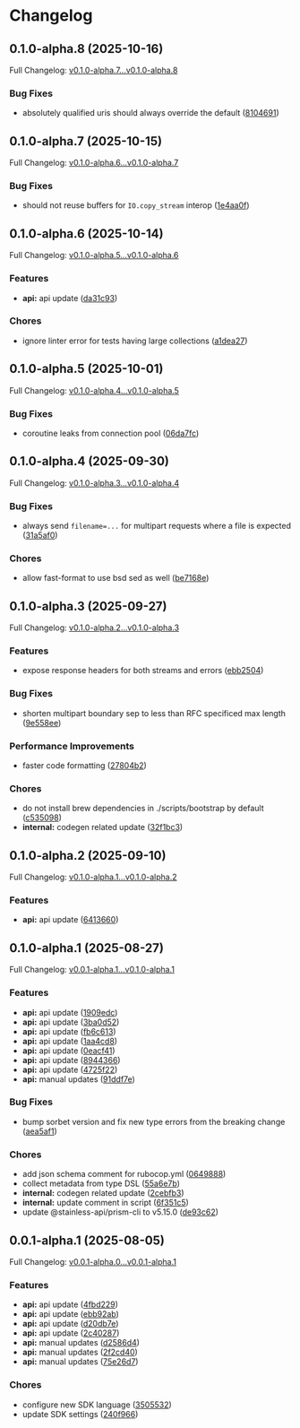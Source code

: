 # Changelog

## 0.1.0-alpha.8 (2025-10-16)

Full Changelog: [v0.1.0-alpha.7...v0.1.0-alpha.8](https://github.com/dataleonlabs/dataleon-ruby/compare/v0.1.0-alpha.7...v0.1.0-alpha.8)

### Bug Fixes

* absolutely qualified uris should always override the default ([8104691](https://github.com/dataleonlabs/dataleon-ruby/commit/810469171a273400a933fa153e0e5d2ee51ef366))

## 0.1.0-alpha.7 (2025-10-15)

Full Changelog: [v0.1.0-alpha.6...v0.1.0-alpha.7](https://github.com/dataleonlabs/dataleon-ruby/compare/v0.1.0-alpha.6...v0.1.0-alpha.7)

### Bug Fixes

* should not reuse buffers for `IO.copy_stream` interop ([1e4aa0f](https://github.com/dataleonlabs/dataleon-ruby/commit/1e4aa0fd0451c10ee19d39b0e8c09c3e3a6011c0))

## 0.1.0-alpha.6 (2025-10-14)

Full Changelog: [v0.1.0-alpha.5...v0.1.0-alpha.6](https://github.com/dataleonlabs/dataleon-ruby/compare/v0.1.0-alpha.5...v0.1.0-alpha.6)

### Features

* **api:** api update ([da31c93](https://github.com/dataleonlabs/dataleon-ruby/commit/da31c9384bef750d7d616374de3317612e3bc5fc))


### Chores

* ignore linter error for tests having large collections ([a1dea27](https://github.com/dataleonlabs/dataleon-ruby/commit/a1dea27cf8d7dfa861fad0efd4b67535b9c1b361))

## 0.1.0-alpha.5 (2025-10-01)

Full Changelog: [v0.1.0-alpha.4...v0.1.0-alpha.5](https://github.com/dataleonlabs/dataleon-ruby/compare/v0.1.0-alpha.4...v0.1.0-alpha.5)

### Bug Fixes

* coroutine leaks from connection pool ([06da7fc](https://github.com/dataleonlabs/dataleon-ruby/commit/06da7fcb30b16624046a39e01933adf66305830e))

## 0.1.0-alpha.4 (2025-09-30)

Full Changelog: [v0.1.0-alpha.3...v0.1.0-alpha.4](https://github.com/dataleonlabs/dataleon-ruby/compare/v0.1.0-alpha.3...v0.1.0-alpha.4)

### Bug Fixes

* always send `filename=...` for multipart requests where a file is expected ([31a5af0](https://github.com/dataleonlabs/dataleon-ruby/commit/31a5af0186e3d03adbfae5d66485923171db9029))


### Chores

* allow fast-format to use bsd sed as well ([be7168e](https://github.com/dataleonlabs/dataleon-ruby/commit/be7168e38a0b8f4acb0833bda45cf98083824890))

## 0.1.0-alpha.3 (2025-09-27)

Full Changelog: [v0.1.0-alpha.2...v0.1.0-alpha.3](https://github.com/dataleonlabs/dataleon-ruby/compare/v0.1.0-alpha.2...v0.1.0-alpha.3)

### Features

* expose response headers for both streams and errors ([ebb2504](https://github.com/dataleonlabs/dataleon-ruby/commit/ebb2504fa38612b5190c63cac4d6e60e66bcddbe))


### Bug Fixes

* shorten multipart boundary sep to less than RFC specificed max length ([9e558ee](https://github.com/dataleonlabs/dataleon-ruby/commit/9e558ee95b15722045ce4a262ee3f2e5f73bc3c0))


### Performance Improvements

* faster code formatting ([27804b2](https://github.com/dataleonlabs/dataleon-ruby/commit/27804b27cd7a0c1a59944c5b2f013c036c7e94eb))


### Chores

* do not install brew dependencies in ./scripts/bootstrap by default ([c535098](https://github.com/dataleonlabs/dataleon-ruby/commit/c5350986f63181050f11ed546727b8a0d819585a))
* **internal:** codegen related update ([32f1bc3](https://github.com/dataleonlabs/dataleon-ruby/commit/32f1bc3178d0a146dbb0cea870bc94c9e7c7d919))

## 0.1.0-alpha.2 (2025-09-10)

Full Changelog: [v0.1.0-alpha.1...v0.1.0-alpha.2](https://github.com/dataleonlabs/dataleon-ruby/compare/v0.1.0-alpha.1...v0.1.0-alpha.2)

### Features

* **api:** api update ([6413660](https://github.com/dataleonlabs/dataleon-ruby/commit/641366028b90c0982a2ab33de4ead0ac80d99658))

## 0.1.0-alpha.1 (2025-08-27)

Full Changelog: [v0.0.1-alpha.1...v0.1.0-alpha.1](https://github.com/dataleonlabs/dataleon-ruby/compare/v0.0.1-alpha.1...v0.1.0-alpha.1)

### Features

* **api:** api update ([1909edc](https://github.com/dataleonlabs/dataleon-ruby/commit/1909edce91c6e37fecf0310e2a81672589bcd2dd))
* **api:** api update ([3ba0d52](https://github.com/dataleonlabs/dataleon-ruby/commit/3ba0d52cd5938dbd6b5193274e343602a3c06c50))
* **api:** api update ([fb6c613](https://github.com/dataleonlabs/dataleon-ruby/commit/fb6c61357e5fb4f8733a30f88611ed304b2e62f2))
* **api:** api update ([1aa4cd8](https://github.com/dataleonlabs/dataleon-ruby/commit/1aa4cd81d6e010d4604f7d65af3acff2724f6a78))
* **api:** api update ([0eacf41](https://github.com/dataleonlabs/dataleon-ruby/commit/0eacf412b108aef5b3c41472a3000daab150aab7))
* **api:** api update ([8944366](https://github.com/dataleonlabs/dataleon-ruby/commit/8944366fca978b8a616bb2fb187ef486890f513f))
* **api:** api update ([4725f22](https://github.com/dataleonlabs/dataleon-ruby/commit/4725f2275092fb357b370758d5476f9256b8645f))
* **api:** manual updates ([91ddf7e](https://github.com/dataleonlabs/dataleon-ruby/commit/91ddf7e0118b9c83d25f94c9352eb6c8dfbd3f2c))


### Bug Fixes

* bump sorbet version and fix new type errors from the breaking change ([aea5af1](https://github.com/dataleonlabs/dataleon-ruby/commit/aea5af14130f20f6bc007a1a1acb9e24a27064a9))


### Chores

* add json schema comment for rubocop.yml ([0649888](https://github.com/dataleonlabs/dataleon-ruby/commit/0649888bfbfa22db769a5334c4807633eea1cee3))
* collect metadata from type DSL ([55a6e7b](https://github.com/dataleonlabs/dataleon-ruby/commit/55a6e7b6d0b88f8099dbad479f0b40f90f9382a4))
* **internal:** codegen related update ([2cebfb3](https://github.com/dataleonlabs/dataleon-ruby/commit/2cebfb3b79566f5be976dd041c68a49cfbc9e24f))
* **internal:** update comment in script ([6f351c5](https://github.com/dataleonlabs/dataleon-ruby/commit/6f351c59c5ee7055b8f7151e032309c20d5e6b61))
* update @stainless-api/prism-cli to v5.15.0 ([de93c62](https://github.com/dataleonlabs/dataleon-ruby/commit/de93c6281e8ebe1ead9a1705017e11c7b46a4358))

## 0.0.1-alpha.1 (2025-08-05)

Full Changelog: [v0.0.1-alpha.0...v0.0.1-alpha.1](https://github.com/dataleonlabs/dataleon-ruby/compare/v0.0.1-alpha.0...v0.0.1-alpha.1)

### Features

* **api:** api update ([4fbd229](https://github.com/dataleonlabs/dataleon-ruby/commit/4fbd229218ff4ac84ef6b2a106d7418dcaad70f1))
* **api:** api update ([ebb92ab](https://github.com/dataleonlabs/dataleon-ruby/commit/ebb92ab84e34679223ac735fdac5282da39ba5a0))
* **api:** api update ([d20db7e](https://github.com/dataleonlabs/dataleon-ruby/commit/d20db7e939a6163e88ab056c04f1a38a65e11cff))
* **api:** api update ([2c40287](https://github.com/dataleonlabs/dataleon-ruby/commit/2c40287e148b21848d78834ddde5b6a2648f558f))
* **api:** manual updates ([d2586d4](https://github.com/dataleonlabs/dataleon-ruby/commit/d2586d4691891b0ad83c7ffd2d59a7512a971174))
* **api:** manual updates ([2f2cd40](https://github.com/dataleonlabs/dataleon-ruby/commit/2f2cd40bf75dc2194fa65c03d3d179b1f3a97998))
* **api:** manual updates ([75e26d7](https://github.com/dataleonlabs/dataleon-ruby/commit/75e26d72a0abd7b646bb06a052e9077edca2e77d))


### Chores

* configure new SDK language ([3505532](https://github.com/dataleonlabs/dataleon-ruby/commit/3505532f7be7c6b13b8c5f6dfbaacde8c0f30c46))
* update SDK settings ([240f966](https://github.com/dataleonlabs/dataleon-ruby/commit/240f966205413ca59902b238e23451f89fbb6ead))
